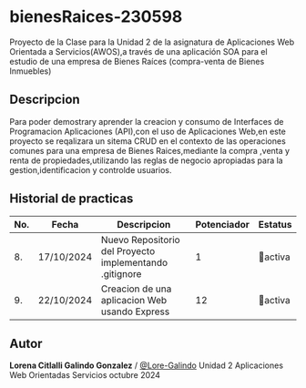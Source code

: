 # bienesRaices-230598
Proyecto de la Clase para la Unidad 2 de la asignatura de Aplicaciones Web Orientada a Servicios(AWOS),a través de una aplicación SOA para el estudio de una empresa de Bienes Raíces (compra-venta de Bienes Inmuebles)

## Descripcion 

Para poder demostrary aprender la creacion y consumo de Interfaces de Programacion Aplicaciones
(API),con el uso de Aplicaciones Web,en este proyecto se reqalizara un sitema CRUD en el contexto de las operaciones comunes para una empresa de Bienes Raices,mediante la compra ,venta y renta de propiedades,utilizando las reglas de negocio apropiadas para la gestion,identificacion y controlde usuarios.

## Historial de practicas 
|No.|Fecha|Descripcion|Potenciador|Estatus|
|--|--|--|--|--|
|8.|17/10/2024|Nuevo Repositorio del Proyecto implementando .gitignore|1|🌙activa|
|9.|22/10/2024|Creacion de una aplicacion Web usando Express|12|🌙activa|

## Autor
 **Lorena Citlalli Galindo Gonzalez** / [@Lore-Galindo](https://github.com/Lore-Galindo)
 Unidad 2
 Aplicaciones Web Orientadas Servicios
 octubre 2024
